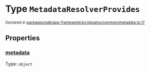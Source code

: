 # Type `MetadataResolverProvides`
<sub>Declared in [packages/sdk/app-framework/src/plugins/common/metadata.ts:17](https://github.com/dxos/dxos/blob/f2f84db18/packages/sdk/app-framework/src/plugins/common/metadata.ts#L17)</sub>




## Properties
### [metadata](https://github.com/dxos/dxos/blob/f2f84db18/packages/sdk/app-framework/src/plugins/common/metadata.ts#L18)
Type: <code>object</code>





